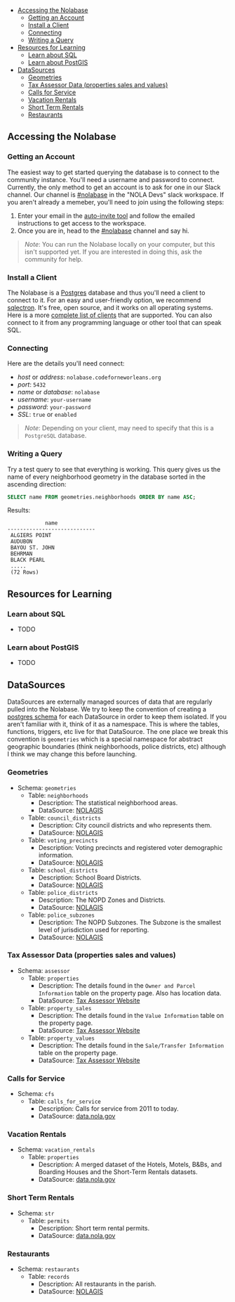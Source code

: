 - [Accessing the Nolabase](#accessing-the-nolabase)
  - [Getting an Account](#getting-an-account)
  - [Install a Client](#install-a-client)
  - [Connecting](#connecting)
  - [Writing a Query](#writing-a-query)
- [Resources for Learning](#resources-for-learning)
  - [Learn about SQL](#learn-about-sql)
  - [Learn about PostGIS](#learn-about-postgis)
- [DataSources](#datasources)
  - [Geometries](#geometries)
  - [Tax Assessor Data (properties sales and values)](#tax-assessor-data-properties-sales-and-values)
  - [Calls for Service](#calls-for-service)
  - [Vacation Rentals](#vacation-rentals)
  - [Short Term Rentals](#short-term-rentals)
  - [Restaurants](#restaurants)

## Accessing the Nolabase

### Getting an Account

The easiest way to get started querying the database is to connect to the community instance. You'll need a
username and password to connect. Currently, the only method to get an account is to ask for one in our Slack channel. Our channel is [#nolabase](https://nola.slack.com/archives/C01K1TBMRFA) in the "NOLA Devs" slack workspace. If you aren't already a memeber, you'll need to join using the following steps:

1. Enter your email in the [auto-invite tool](https://nola-slackin.herokuapp.com/) and follow the emailed instructions to get access to the workspace.
2. Once you are in, head to the [#nolabase](https://nola.slack.com/archives/C01K1TBMRFA) channel and say hi.

> *Note*:
> You can run the Nolabase locally on your computer, but this isn't supported yet. If you are interested in doing this, ask the community for help.

### Install a Client

The Nolabase is a [Postgres](https://www.postgresql.org/) database and thus you'll need a client to connect to it.
For an easy and user-friendly option, we recommend [sqlectron](https://sqlectron.github.io/). It's free, open source, and it works on all operating systems. Here is a more [complete list of clients](https://wiki.postgresql.org/wiki/PostgreSQL_Clients) that are supported. You can also connect to it from any programming language or other tool that can speak SQL.

### Connecting

Here are the details you'll need connect:

* *host* or *address*: `nolabase.codeforneworleans.org`
* *port*: `5432`
* *name* or *database*: `nolabase`
* *username*: `your-username`
* *password*: `your-password`
* *SSL*: `true` or `enabled`

> *Note*: Depending on your client, may need to specify that this is a `PostgreSQL` database. 

### Writing a Query

Try a test query to see that everything is working. This query
gives us the name of every neighborhood geometry in the database
sorted in the ascending direction:

```sql
SELECT name FROM geometries.neighborhoods ORDER BY name ASC;
```

Results:

```
            name
----------------------------
 ALGIERS POINT
 AUDUBON
 BAYOU ST. JOHN
 BEHRMAN
 BLACK PEARL
 .....
 (72 Rows)
```

## Resources for Learning

### Learn about SQL

* TODO

### Learn about PostGIS

* TODO

## DataSources 

DataSources are externally managed sources of data that are regularly pulled into the Nolabase. We try to keep the convention of creating a [postgres schema](https://www.postgresql.org/docs/9.1/ddl-schemas.html) for each DataSource in order to keep them isolated. If you aren't familiar with it, think of it as a namespace. This is where the tables, functions, triggers, etc live for that DataSource. The one place we break this convention is
`geometries` which is a special namespace for abstract geographic boundaries (think neighborhoods, police districts, etc) although I think we may change this before launching.

### Geometries

* Schema: `geometries`
  * Table: `neighborhoods`
    * Description: The statistical neighborhood areas.
    * DataSource: [NOLAGIS](https://portal-nolagis.opendata.arcgis.com/datasets/neighborhood-statistical-areas)
  * Table: `council_districts`
    * Description: City council districts and who represents them.
    * DataSource: [NOLAGIS](https://portal-nolagis.opendata.arcgis.com/datasets/4593a994e7644bcc91d9e1c096df1734_0)
  * Table: `voting_precincts`
    * Description: Voting precincts and registered voter demographic information.
    * DataSource: [NOLAGIS](https://portal-nolagis.opendata.arcgis.com/datasets/total-of-registered-voters)
  * Table: `school_districts`
    * Description: School Board Districts.
    * DataSource: [NOLAGIS](https://portal-nolagis.opendata.arcgis.com/datasets/school-board-districts)
  * Table: `police_districts`
    * Description: The NOPD Zones and Districts.
    * DataSource: [NOLAGIS](https://portal-nolagis.opendata.arcgis.com/datasets/nopd-police-zones)
  * Table: `police_subzones`
    * Description: The NOPD Subzones. The Subzone is the smallest level of jurisdiction used for reporting.
    * DataSource: [NOLAGIS](https://portal-nolagis.opendata.arcgis.com/datasets/nopd-police-subzones-reporting-districts)

### Tax Assessor Data (properties sales and values)

* Schema: `assessor`
  * Table: `properties`
    * Description: The details found in the `Owner and Parcel Information` table on the property page. Also has location data.
    * DataSource: [Tax Assessor Website](https://qpublic.net/la/orleans/)
  * Table: `property_sales`
    * Description: The details found in the `Value Information` table on the property page.
    * DataSource: [Tax Assessor Website](https://qpublic.net/la/orleans/)
  * Table: `property_values`
    * Description: The details found in the `Sale/Transfer Information` table on the property page.
    * DataSource: [Tax Assessor Website](https://qpublic.net/la/orleans/)

### Calls for Service

* Schema: `cfs`
  * Table: `calls_for_service`
    * Description: Calls for service from 2011 to today.
    * DataSource: [data.nola.gov](https://data.nola.gov/Public-Safety-and-Preparedness/Call-for-Service-2020/hp7u-i9hf)

### Vacation Rentals

* Schema: `vacation_rentals`
  * Table: `properties`
    * Description: A merged dataset of the Hotels, Motels, B&Bs, and Boarding Houses and the Short-Term Rentals datasets.
    * DataSource: [data.nola.gov](https://data.nola.gov/Housing-Land-Use-and-Blight/Vacation-Rentals-Hotels-B-B-short-term-rentals-etc/rbhq-zbz9)

### Short Term Rentals

* Schema: `str`
  * Table: `permits`
    * Description: Short term rental permits.
    * DataSource: [data.nola.gov](https://data.nola.gov/Housing-Land-Use-and-Blight/Short-Term-Rental-Permit-Applications/en36-xvxg)

### Restaurants

* Schema: `restaurants`
  * Table: `records`
    * Description: All restaurants in the parish.
    * DataSource: [NOLAGIS](https://portal-nolagis.opendata.arcgis.com/datasets/restaurants)


